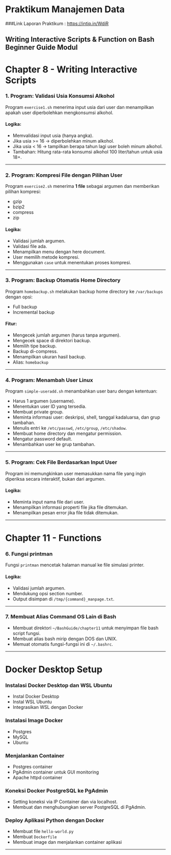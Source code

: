 
# Praktikum Manajemen Data  
###Link Laporan Praktikum : https://intip.in/WdiR

## Writing Interactive Scripts & Function on Bash Beginner Guide Modul

# Chapter 8 - Writing Interactive Scripts

### 1. Program: Validasi Usia Konsumsi Alkohol

Program `exercise1.sh` menerima input usia dari user dan menampilkan apakah user diperbolehkan mengkonsumsi alkohol.

#### Logika:
- Memvalidasi input usia (hanya angka).
- Jika usia >= 16 → diperbolehkan minum alkohol.
- Jika usia < 16 → tampilkan berapa tahun lagi user boleh minum alkohol.
- Tambahan: Hitung rata-rata konsumsi alkohol 100 liter/tahun untuk usia 18+.

---

### 2. Program: Kompresi File dengan Pilihan User

Program `exercise2.sh` menerima **1 file** sebagai argumen dan memberikan pilihan kompresi:
- gzip
- bzip2
- compress
- zip

#### Logika:
- Validasi jumlah argumen.
- Validasi file ada.
- Menampilkan menu dengan here document.
- User memilih metode kompresi.
- Menggunakan `case` untuk menentukan proses kompresi.

---

### 3. Program: Backup Otomatis Home Directory

Program `homebackup.sh` melakukan backup home directory ke `/var/backups` dengan opsi:
- Full backup
- Incremental backup

#### Fitur:
- Mengecek jumlah argumen (harus tanpa argumen).
- Mengecek space di direktori backup.
- Memilih tipe backup.
- Backup di-compress.
- Menampilkan ukuran hasil backup.
- Alias: `homebackup`

---

### 4. Program: Menambah User Linux

Program `simple-useradd.sh` menambahkan user baru dengan ketentuan:
- Harus 1 argumen (username).
- Menentukan user ID yang tersedia.
- Membuat private group.
- Meminta informasi user: deskripsi, shell, tanggal kadaluarsa, dan grup tambahan.
- Menulis entri ke `/etc/passwd`, `/etc/group`, `/etc/shadow`.
- Membuat home directory dan mengatur permission.
- Mengatur password default.
- Menambahkan user ke grup tambahan.

---

### 5. Program: Cek File Berdasarkan Input User

Program ini memungkinkan user memasukkan nama file yang ingin diperiksa secara interaktif, bukan dari argumen.

#### Logika:
- Meminta input nama file dari user.
- Menampilkan informasi properti file jika file ditemukan.
- Menampilkan pesan error jika file tidak ditemukan.

---

# Chapter 11 - Functions

### 6. Fungsi printman

Fungsi `printman` mencetak halaman manual ke file simulasi printer.

#### Logika:
- Validasi jumlah argumen.
- Mendukung opsi section number.
- Output disimpan di `/tmp/{command}_manpage.txt`.

---

### 7. Membuat Alias Command OS Lain di Bash

- Membuat direktori `~/BashGuide/chapter11` untuk menyimpan file bash script fungsi.
- Membuat alias bash mirip dengan DOS dan UNIX.
- Memuat otomatis fungsi-fungsi ini di `~/.bashrc`.

---

# Docker Desktop Setup

### Instalasi Docker Desktop dan WSL Ubuntu
- Instal Docker Desktop
- Instal WSL Ubuntu
- Integrasikan WSL dengan Docker

### Instalasi Image Docker
- Postgres
- MySQL
- Ubuntu

### Menjalankan Container
- Postgres container
- PgAdmin container untuk GUI monitoring
- Apache httpd container

### Koneksi Docker PostgreSQL ke PgAdmin

- Setting koneksi via IP Container dan via localhost.
- Membuat dan menghubungkan server PostgreSQL di PgAdmin.

### Deploy Aplikasi Python dengan Docker
- Membuat file `hello-world.py`
- Membuat `Dockerfile`
- Membuat image dan menjalankan container aplikasi

---
